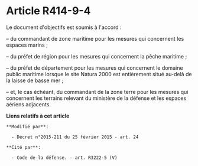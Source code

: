 # Article R414-9-4

Le document d'objectifs est soumis à l'accord :

– du commandant de zone maritime pour les mesures qui concernent les espaces marins ;

– du préfet de région pour les mesures qui concernent la pêche maritime ;

– du préfet de département pour les mesures qui concernent le domaine public maritime lorsque le site Natura 2000 est
entièrement situé au-delà de la laisse de basse mer ;

– et, le cas échéant, du commandant de la zone terre pour les mesures qui concernent les terrains relevant du ministère de la
défense et les espaces aériens adjacents.

**Liens relatifs à cet article**

	**Modifié par**:

	  - Décret n°2015-211 du 25 février 2015 - art. 24

	**Cité par**:

	  - Code de la défense. - art. R3222-5 (V)
